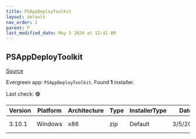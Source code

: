 ```yaml
---
title: PSAppDeployToolkit
layout: default
nav_order: 2
parent: P
last_modified_date: May 5 2024 at 12:41 AM
---
```


## PSAppDeployToolkit

[Source](https://psappdeploytoolkit.com/)

Evergreen app: `PSAppDeployToolkit`. Found **1** installer.

Last check: 🟢

| Version | Platform | Architecture | Type | InstallerType | Date     | Size   | URI                                                                                                                                                                                                                                |
| ------- | -------- | ------------ | ---- | ------------- | -------- | ------ | ---------------------------------------------------------------------------------------------------------------------------------------------------------------------------------------------------------------------------------- |
| 3.10.1  | Windows  | x86          | zip  | Default       | 3/5/2024 | 989519 | [https://github.com/PSAppDeployToolkit/PSAppDeployToolkit/releases/download/3.10.1/PSAppDeployToolkit_3.10.1.zip](https://github.com/PSAppDeployToolkit/PSAppDeployToolkit/releases/download/3.10.1/PSAppDeployToolkit_3.10.1.zip) |
